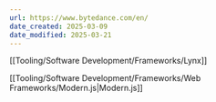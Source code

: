 ```yaml
---
url: https://www.bytedance.com/en/
date_created: 2025-03-09
date_modified: 2025-03-21
---
```

[[Tooling/Software Development/Frameworks/Lynx]]

[[Tooling/Software Development/Frameworks/Web Frameworks/Modern.js|Modern.js]]

